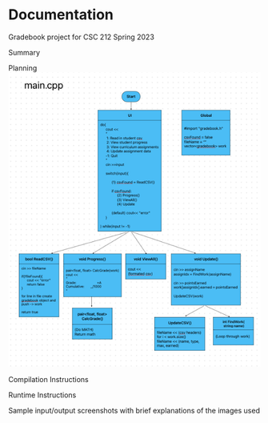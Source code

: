 # Documentation
Gradebook project for CSC 212 Spring 2023

Summary

Planning
![Flowchart](flowchart.png)

Compilation Instructions

Runtime Instructions

Sample input/output screenshots with brief explanations of the images used
